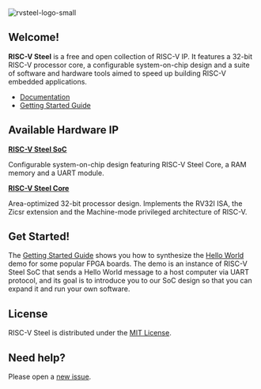 </br>

![rvsteel-logo-small](https://github.com/riscv-steel/riscv-steel/assets/133501827/33260040-8e4f-4851-abbf-2bd6d3c5e2ab)

## Welcome!

**RISC-V Steel** is a free and open collection of RISC-V IP. It features a 32-bit RISC-V processor core, a configurable system-on-chip design and a suite of software and hardware tools aimed to speed up building RISC-V embedded applications.

- [Documentation](https://riscv-steel.github.io/riscv-steel/)
- [Getting Started Guide](https://riscv-steel.github.io/riscv-steel/getting-started/)

## Available Hardware IP

 [**RISC-V Steel SoC**](https://riscv-steel.github.io/riscv-steel/soc-reference/)

Configurable system-on-chip design featuring RISC-V Steel Core, a RAM memory and a UART module.

[**RISC-V Steel Core**](https://riscv-steel.github.io/riscv-steel/core-reference/)

Area-optimized 32-bit processor design. Implements the RV32I ISA, the Zicsr extension and the Machine-mode privileged architecture of RISC-V.

## Get Started!

The [Getting Started Guide](https://riscv-steel.github.io/riscv-steel/getting-started/) shows you how to synthesize the [Hello World](https://github.com/riscv-steel/riscv-steel/tree/main/hello-world) demo for some popular FPGA boards. The demo is an instance of RISC-V Steel SoC that sends a Hello World message to a host computer via UART protocol, and its goal is to introduce you to our SoC design so that you can expand it and run your own software.

## License

RISC-V Steel is distributed under the [MIT License](LICENSE.md).

## Need help?

Please open a [new issue](https://github.com/riscv-steel/riscv-steel/issues).
